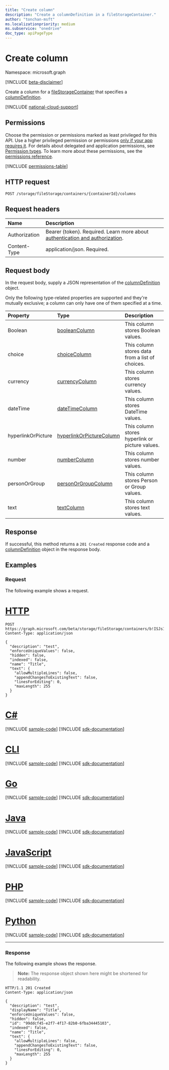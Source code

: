```yaml
---
title: "Create column"
description: "Create a columnDefinition in a fileStorageContainer."
author: "tonchan-msft"
ms.localizationpriority: medium
ms.subservice: "onedrive"
doc_type: apiPageType
---
```


# Create column

Namespace: microsoft.graph

[!INCLUDE [beta-disclaimer](../../includes/beta-disclaimer.md)]

Create a column for a [fileStorageContainer](../resources/filestoragecontainer.md) that specifies a [columnDefinition](../resources/columndefinition.md). 

[!INCLUDE [national-cloud-support](../../includes/global-only.md)]

## Permissions

Choose the permission or permissions marked as least privileged for this API. Use a higher privileged permission or permissions [only if your app requires it](/graph/permissions-overview#best-practices-for-using-microsoft-graph-permissions). For details about delegated and application permissions, see [Permission types](/graph/permissions-overview#permission-types). To learn more about these permissions, see the [permissions reference](/graph/permissions-reference).

<!-- {
  "blockType": "permissions",
  "name": "filestoragecontainer-post-columns-permissions"
}
-->
[!INCLUDE [permissions-table](../includes/permissions/filestoragecontainer-post-columns-permissions.md)]

## HTTP request

<!-- {
  "blockType": "ignored"
}
-->
``` http
POST /storage/fileStorage/containers/{containerId}/columns
```

## Request headers

|Name|Description|
|:---|:---|
|Authorization|Bearer {token}. Required. Learn more about [authentication and authorization](/graph/auth/auth-concepts).|
|Content-Type|application/json. Required.|

## Request body

In the request body, supply a JSON representation of the [columnDefinition](../resources/columndefinition.md) object.

Only the following type-related properties are supported and they're mutually exclusive; a column can only have one of them specified at a time.

|Property|Type|Description|
|:---|:---|:---|
|Boolean|[booleanColumn](../resources/booleancolumn.md)|This column stores Boolean values.|
|choice|[choiceColumn](../resources/choicecolumn.md)|This column stores data from a list of choices.|
|currency|[currencyColumn](../resources/currencycolumn.md)|This column stores currency values.|
|dateTime|[dateTimeColumn](../resources/datetimecolumn.md)|This column stores DateTime values.|
|hyperlinkOrPicture|[hyperlinkOrPictureColumn](../resources/hyperlinkorpicturecolumn.md)|This column stores hyperlink or picture values.|
|number|[numberColumn](../resources/numbercolumn.md)|This column stores number values.|
|personOrGroup|[personOrGroupColumn](../resources/personorgroupcolumn.md)|This column stores Person or Group values.|
|text|[textColumn](../resources/textcolumn.md)|This column stores text values.|

## Response

If successful, this method returns a `201 Created` response code and a [columnDefinition](../resources/columndefinition.md) object in the response body.

## Examples

### Request

The following example shows a request.

# [HTTP](#tab/http)
<!-- {
  "blockType": "request",
  "name": "create_columndefinition_for_fileStorageContainer"
}
-->

``` http
POST https://graph.microsoft.com/beta/storage/fileStorage/containers/b!ISJs1WRro0y0EWgkUYcktDa0mE8zSlFEqFzqRn70Zwp1CEtDEBZgQICPkRbil_5Z/columns
Content-Type: application/json

{
  "description": "test",
  "enforceUniqueValues": false,
  "hidden": false,
  "indexed": false,
  "name": "Title",
  "text": {
    "allowMultipleLines": false,
    "appendChangesToExistingText": false,
    "linesForEditing": 0,
    "maxLength": 255
  }
}
```

# [C#](#tab/csharp)
[!INCLUDE [sample-code](../includes/snippets/csharp/create-columndefinition-for-filestoragecontainer-csharp-snippets.md)]
[!INCLUDE [sdk-documentation](../includes/snippets/snippets-sdk-documentation-link.md)]

# [CLI](#tab/cli)
[!INCLUDE [sample-code](../includes/snippets/cli/create-columndefinition-for-filestoragecontainer-cli-snippets.md)]
[!INCLUDE [sdk-documentation](../includes/snippets/snippets-sdk-documentation-link.md)]

# [Go](#tab/go)
[!INCLUDE [sample-code](../includes/snippets/go/create-columndefinition-for-filestoragecontainer-go-snippets.md)]
[!INCLUDE [sdk-documentation](../includes/snippets/snippets-sdk-documentation-link.md)]

# [Java](#tab/java)
[!INCLUDE [sample-code](../includes/snippets/java/create-columndefinition-for-filestoragecontainer-java-snippets.md)]
[!INCLUDE [sdk-documentation](../includes/snippets/snippets-sdk-documentation-link.md)]

# [JavaScript](#tab/javascript)
[!INCLUDE [sample-code](../includes/snippets/javascript/create-columndefinition-for-filestoragecontainer-javascript-snippets.md)]
[!INCLUDE [sdk-documentation](../includes/snippets/snippets-sdk-documentation-link.md)]

# [PHP](#tab/php)
[!INCLUDE [sample-code](../includes/snippets/php/create-columndefinition-for-filestoragecontainer-php-snippets.md)]
[!INCLUDE [sdk-documentation](../includes/snippets/snippets-sdk-documentation-link.md)]

# [Python](#tab/python)
[!INCLUDE [sample-code](../includes/snippets/python/create-columndefinition-for-filestoragecontainer-python-snippets.md)]
[!INCLUDE [sdk-documentation](../includes/snippets/snippets-sdk-documentation-link.md)]

---

### Response

The following example shows the response.

>**Note:** The response object shown here might be shortened for readability.

<!-- {
  "blockType": "response",
  "truncated": true,
  "@odata.type": "microsoft.graph.columnDefinition"
}
-->

``` http
HTTP/1.1 201 Created
Content-Type: application/json

{
  "description": "test",
  "displayName": "Title",
  "enforceUniqueValues": false,
  "hidden": false,
  "id": "99ddcf45-e2f7-4f17-82b0-6fba34445103",
  "indexed": false,
  "name": "Title",
  "text": {
    "allowMultipleLines": false,
    "appendChangesToExistingText": false,
    "linesForEditing": 0,
    "maxLength": 255
  }
}
```

